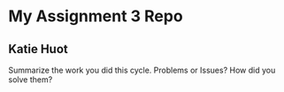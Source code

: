 # My Assignment 3 Repo
## Katie Huot

Summarize the work you did this cycle.
Problems or Issues? How did you solve them?